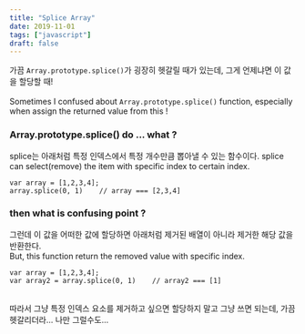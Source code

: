 ```yaml
---
title: "Splice Array"
date: 2019-11-01
tags: ["javascript"]
draft: false
---
```


가끔 `Array.prototype.splice()`가 굉장히 헷갈릴 때가 있는데, 그게 언제냐면 이 값을 할당할 때!
<br><br>
Sometimes I confused about `Array.prototype.splice()` function, especially when assign the returned value from this !
<br>

### Array.prototype.splice() do ... what ?

splice는 아래처럼 특정 인덱스에서 특정 개수만큼 뽑아낼 수 있는 함수이다.
splice can select(remove) the item with specific index to certain index.
<br>

```
var array = [1,2,3,4];
array.splice(0, 1)    // array === [2,3,4]
```

### then what is confusing point ?

그런데 이 값을 어떠한 값에 할당하면 아래처럼 제거된 배열이 아니라 제거한 해당 값을 반환한다.
<br>
But, this function return the removed value with specific index.
<br>

```
var array = [1,2,3,4];
var array2 = array.splice(0, 1)    // array2 === [1]
```

<br>
따라서 그냥 특정 인덱스 요소를 제거하고 싶으면 할당하지 말고 그냥 쓰면 되는데, 가끔 헷갈리더라... 나만 그럴수도...
